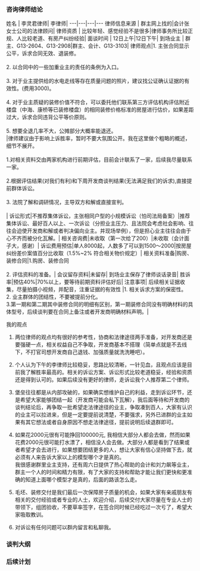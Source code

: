 ### 咨询律师结论

姓名 | 李灵君律师| 李律师| 
---|---|---|---
律师信息来源 | 群主网上找的|会计张女士公司的法律顾问|
律师资质 | 比较年轻、感觉经验不是很多|律师事务所比较正规、人比较老道、有房产纠纷经验|
面谈时间 | 12日上午|12日下午|
到场业主 | 群主、G13-2604、G13-2908|群主、会计、G13-3103|
律师观点|1. 主张合同显示公平，诉求合同无效、退装修。<br><br>2. 以合同中的一些加重业主的责任的条例为入口。<br><br>3. 对于业主提供给的水电走线等存在质量问题的照片，建议找公证确认证据的有效性。(费用3000)。<br><br>4. 对于业主质疑的装修价值不符合，可以委托他们联系第三方评估机构评估附近楼盘（中海、康桥等已装修楼盘）的相同装修价格标准的房屋进行估价，如果差距过大，诉求合同违背公平等价原则。<br><br>5. 想要全退几率不大，公摊部分大概率能退还。<br>|律师建议由于影响上诉胜率，暂时不要大氛围公开。我在这里做个粗略的概述，细节不展开。<br><br> 1.对相关资料交由两家机构进行前期评估，目前会计联系了一家，后续我尽量联系一家。<br><br> 2.根据评估结果(对我们有利)和下周开发商谈判结果(无法满足我们的诉求),直接提前群体诉讼。<br><br> 3. 法院了解和调研情况，主导双方和解或直接宣判。<br><br>|
诉讼形式|不推荐集体诉讼，主张相同户型的小规模诉讼（怕司法局备案）|推荐集体诉讼、最好百人以上、一次诉讼（分担业主压力、且法院会考虑社会影响、往往会迫使开发商和解或者判决偏向业主。并现场举例），但是担心业主往往会由于心不齐而被分化瓦解。|
相关咨询费|未收取（第一次给了200）|未收取（会计面子大，感谢）|
诉讼费用预估|单人8000起，人数多了可以到1500～2000|按房屋纠纷差价案值百分比收取（1.5%~2% 符合相关物价规定）|
相关资料准备|购房、装修合同|1.购房、装修合同<br><br> 2. 评估资料的准备。|
会议留存资料|未留存| 到场业主保存了律师谈话录音|
胜诉率|预估40%|70%以上，要等待前期资料评估好后|
注意事项| 后续相关证据收集，尽量拍摄小视频，并配音，注重证据的有效性 |1. 相关诉求方案的保密性。<br> 2. 业主群体的团结性，不要被提前分化。<br> 3.第一期和第二期其中装修合同的明细有区别，第一期装修合同没有明确材料的具体型号，后续谈判要在合同上备注或者开发商明确材料声明。|


我的观点
1. 两位律师的观点均有很好的参考性，协商和法律途径两手准备，对开发商还是要强硬一点，相关权益自己不争取，开发商基本不搭理（简单点就是不去线下，不打官司想开发商自己退钱、加强质量就洗洗睡吧）。

2. 个人认为下午的李律师比较稳妥，思路比较清晰，一针见血，且观点应该是目前我了解胜率最高的。相关的诉讼方案、诉讼形式比较老道稳妥，经验和资质还是得到认可的。如果后续没有更好的律师，走诉讼我个人推荐第二个律师。

3. 堡垒往往都是从内部攻破的，如果确实想维护自己的利益，走到诉讼环节，还是希望大家能够团结一起（开发商可能会私下瓦解），我后面等待和开发商的谈判结论后，再争取一批希望走法律途径的业主，争取凑到百人，大家有认识的业主可以拉进来，但是一定要提前说清楚，不要强求，另外已进群的业主如果有其它想法或者自身原因不想走法律途径，提前说明后续退群即可。

4. 如果花2000元很有可能挣回100000元, 我相信大部分人都会去做，然而如果花费2000元很可能打水漂了，相信没人会去做。大部分人都是看到了结果或者希望才会去进行，如果想要团结更多的人，想让大家有信心坚持做下去，就必须有人来告诉大家以上的模型哪个才是真的。  
我很感谢群里业主支持，还有周六日提供了热心帮助的会计和刘力飙等业主，群主一个人的时间和精力有限，有了大家的支持和帮助才能让我们更快和更准确的知道上面哪个模型才是真的，后面的路该怎么走。

5. 毛坯、装修交付是我们最后一次保障房子质量的机会，如果大家有亲戚朋友有相关的交付经验或者专业的人士，欢迎介绍，后续交付大家尽量在专业人士的带领下，组团验收，不要草率签字，在签合同时候已经吃过一次亏了，希望大家吸取教训。

6. 对诉讼有任何问题可以群内留言和私聊我。


 

### 谈判大纲



### 后续计划
